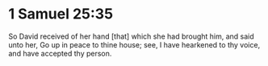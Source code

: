 # 1 Samuel 25:35

So David received of her hand [that] which she had brought him, and said unto her, Go up in peace to thine house; see, I have hearkened to thy voice, and have accepted thy person.